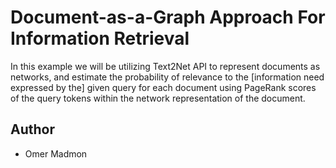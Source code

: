 # Document-as-a-Graph Approach For Information Retrieval

In this example we will be utilizing Text2Net API to represent documents as networks, and estimate the probability of relevance to the [information need expressed by the] given query for each document using PageRank scores of the query tokens within the network representation of the document.

## Author
* Omer Madmon

